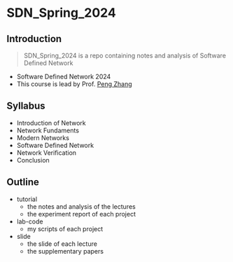 # SDN_Spring_2024

## Introduction
> SDN_Spring_2024 is a repo containing notes and analysis of Software Defined Network

- Software Defined Network 2024
- This course is lead by Prof. [Peng Zhang](https://gr.xjtu.edu.cn/en/web/p-zhang)

## Syllabus
- Introduction of Network
- Network Fundaments
- Modern Networks
- Software Defined Network
- Network Verification
- Conclusion

## Outline
- tutorial
  - the notes and analysis of the lectures
  - the experiment report of each project
- lab-code
  - my scripts of each project
- slide
  - the slide of each lecture
  - the supplementary papers

 
